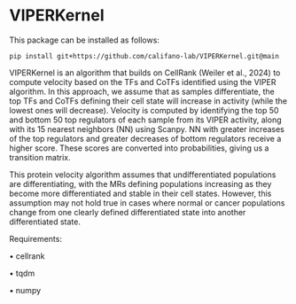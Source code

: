 # VIPERKernel

This package can be installed as follows:
```
pip install git+https://github.com/califano-lab/VIPERKernel.git@main
```

VIPERKernel is an algorithm that builds on CellRank (Weiler et al., 2024) to compute velocity based on the TFs and CoTFs identified using the VIPER algorithm. In this approach, we assume that as samples differentiate, the top TFs and CoTFs defining their cell state will increase in activity (while the lowest ones will decrease). Velocity is computed by identifying the top 50 and bottom 50 top regulators of each sample from its VIPER activity, along with its 15 nearest neighbors (NN) using Scanpy. NN with greater increases of the top regulators and greater decreases of bottom regulators receive a higher score. These scores are converted into probabilities, giving us a transition matrix.

This protein velocity algorithm assumes that undifferentiated populations are differentiating, with the MRs defining populations increasing as they become more differentiated and stable in their cell states. However, this assumption may not hold true in cases where normal or cancer populations change from one clearly defined differentiated state into another differentiated state.

Requirements:

• cellrank

• tqdm

• numpy
